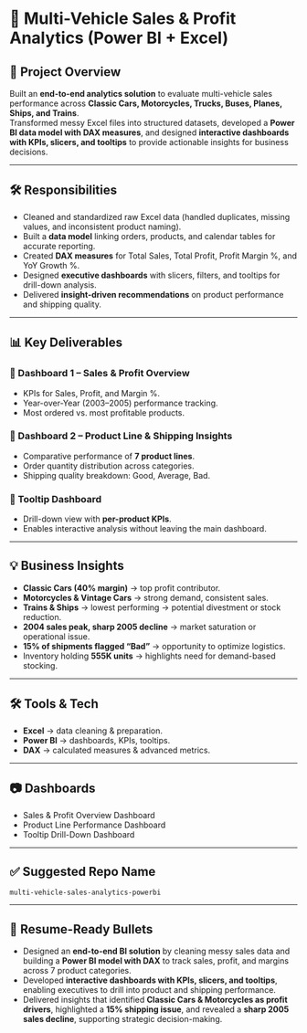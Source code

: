 # 🚀 Multi-Vehicle Sales & Profit Analytics (Power BI + Excel)

## 📖 Project Overview
Built an **end-to-end analytics solution** to evaluate multi-vehicle sales performance across **Classic Cars, Motorcycles, Trucks, Buses, Planes, Ships, and Trains**.  
Transformed messy Excel files into structured datasets, developed a **Power BI data model with DAX measures**, and designed **interactive dashboards with KPIs, slicers, and tooltips** to provide actionable insights for business decisions.

---

## 🛠 Responsibilities
- Cleaned and standardized raw Excel data (handled duplicates, missing values, and inconsistent product naming).  
- Built a **data model** linking orders, products, and calendar tables for accurate reporting.  
- Created **DAX measures** for Total Sales, Total Profit, Profit Margin %, and YoY Growth %.  
- Designed **executive dashboards** with slicers, filters, and tooltips for drill-down analysis.  
- Delivered **insight-driven recommendations** on product performance and shipping quality.  

---

## 📊 Key Deliverables

### 🔹 Dashboard 1 – Sales & Profit Overview
- KPIs for Sales, Profit, and Margin %.  
- Year-over-Year (2003–2005) performance tracking.  
- Most ordered vs. most profitable products.  

### 🔹 Dashboard 2 – Product Line & Shipping Insights
- Comparative performance of **7 product lines**.  
- Order quantity distribution across categories.  
- Shipping quality breakdown: Good, Average, Bad.  

### 🔹 Tooltip Dashboard
- Drill-down view with **per-product KPIs**.  
- Enables interactive analysis without leaving the main dashboard.  

---

## 💡 Business Insights
- **Classic Cars (40% margin)** → top profit contributor.  
- **Motorcycles & Vintage Cars** → strong demand, consistent sales.  
- **Trains & Ships** → lowest performing → potential divestment or stock reduction.  
- **2004 sales peak, sharp 2005 decline** → market saturation or operational issue.  
- **15% of shipments flagged “Bad”** → opportunity to optimize logistics.  
- Inventory holding **555K units** → highlights need for demand-based stocking.  

---

## 🛠 Tools & Tech
- **Excel** → data cleaning & preparation.  
- **Power BI** → dashboards, KPIs, tooltips.  
- **DAX** → calculated measures & advanced metrics.  

---

## 📷 Dashboards
- Sales & Profit Overview Dashboard  
- Product Line Performance Dashboard  
- Tooltip Drill-Down Dashboard  

---

## ✅ Suggested Repo Name
`multi-vehicle-sales-analytics-powerbi`

---

## 📌 Resume-Ready Bullets
- Designed an **end-to-end BI solution** by cleaning messy sales data and building a **Power BI model with DAX** to track sales, profit, and margins across 7 product categories.  
- Developed **interactive dashboards with KPIs, slicers, and tooltips**, enabling executives to drill into product and shipping performance.  
- Delivered insights that identified **Classic Cars & Motorcycles as profit drivers**, highlighted a **15% shipping issue**, and revealed a **sharp 2005 sales decline**, supporting strategic decision-making.  
